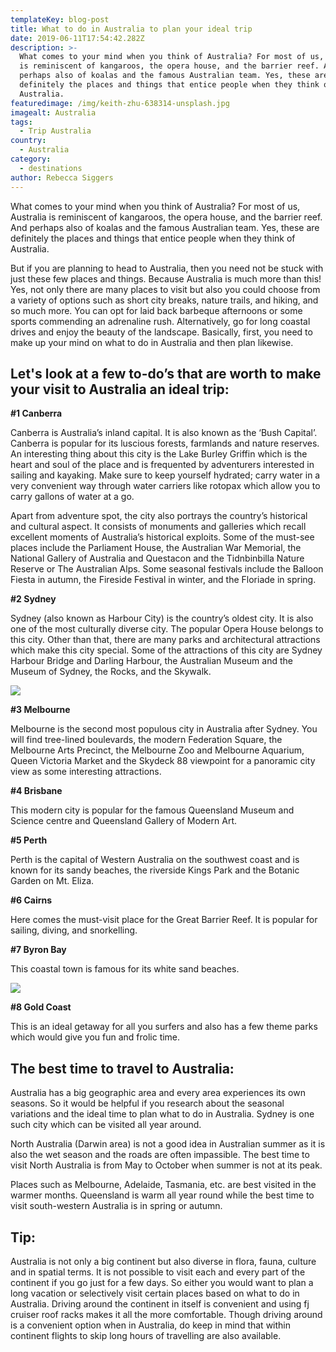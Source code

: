 ```yaml
---
templateKey: blog-post
title: What to do in Australia to plan your ideal trip
date: 2019-06-11T17:54:42.282Z
description: >-
  What comes to your mind when you think of Australia? For most of us, Australia
  is reminiscent of kangaroos, the opera house, and the barrier reef. And
  perhaps also of koalas and the famous Australian team. Yes, these are
  definitely the places and things that entice people when they think of
  Australia.
featuredimage: /img/keith-zhu-638314-unsplash.jpg
imagealt: Australia
tags:
  - Trip Australia
country:
  - Australia
category:
  - destinations
author: Rebecca Siggers
---
```


What comes to your mind when you think of Australia? For most of us, Australia is reminiscent of kangaroos, the opera house, and the barrier reef. And perhaps also of koalas and the famous Australian team. Yes, these are definitely the places and things that entice people when they think of Australia.

But if you are planning to head to Australia, then you need not be stuck with just these few places and things. Because Australia is much more than this! Yes, not only there are many places to visit but also you could choose from a variety of options such as short city breaks, nature trails, and hiking, and so much more. You can opt for laid back barbeque afternoons or some sports commending an adrenaline rush. Alternatively, go for long coastal drives and enjoy the beauty of the landscape. Basically, first, you need to make up your mind on what to do in Australia and then plan likewise.

## Let's look at a few to-do’s that are worth to make your visit to Australia an ideal trip:

**\#1 Canberra**

Canberra is Australia’s inland capital. It is also known as the ‘Bush Capital’. Canberra is popular for its luscious forests, farmlands and nature reserves. An interesting thing about this city is the Lake Burley Griffin which is the heart and soul of the place and is frequented by adventurers interested in sailing and kayaking. Make sure to keep yourself hydrated; carry water in a very convenient way through water carriers like rotopax which allow you to carry gallons of water at a go.

Apart from adventure spot, the city also portrays the country’s historical and cultural aspect. It consists of monuments and galleries which recall excellent moments of Australia’s historical exploits. Some of the must-see places include the Parliament House, the Australian War Memorial, the National Gallery of Australia and Questacon and the Tidnbinbilla Nature Reserve or The Australian Alps. Some seasonal festivals include the Balloon Fiesta in autumn, the Fireside Festival in winter, and the Floriade in spring.

**\#2 Sydney**

Sydney (also known as Harbour City) is the country’s oldest city. It is also one of the most culturally diverse city. The popular Opera House belongs to this city. Other than that, there are many parks and architectural attractions which make this city special. Some of the attractions of this city are Sydney Harbour Bridge and Darling Harbour, the Australian Museum and the Museum of Sydney, the Rocks, and the Skywalk.

![](/img/dan-freeman-399586-unsplash.jpg)

**\#3 Melbourne**

Melbourne is the second most populous city in Australia after Sydney. You will find tree-lined boulevards, the modern Federation Square, the Melbourne Arts Precinct, the Melbourne Zoo and Melbourne Aquarium, Queen Victoria Market and the Skydeck 88 viewpoint for a panoramic city view as some interesting attractions.

**\#4 Brisbane**

This modern city is popular for the famous Queensland Museum and Science centre and Queensland Gallery of Modern Art.

**\#5 Perth**

Perth is the capital of Western Australia on the southwest coast and is known for its sandy beaches, the riverside Kings Park and the Botanic Garden on Mt. Eliza.

**\#6 Cairns**

Here comes the must-visit place for the Great Barrier Reef. It is popular for sailing, diving, and snorkelling.

**\#7 Byron Bay**

This coastal town is famous for its white sand beaches.

![](/img/delphine-ducaruge-76180-unsplash.jpg)

**\#8 Gold Coast**

This is an ideal getaway for all you surfers and also has a few theme parks which would give you fun and frolic time.

## The best time to travel to Australia:

Australia has a big geographic area and every area experiences its own seasons. So it would be helpful if you research about the seasonal variations and the ideal time to plan what to do in Australia. Sydney is one such city which can be visited all year around.

North Australia (Darwin area) is not a good idea in Australian summer as it is also the wet season and the roads are often impassible. The best time to visit North Australia is from May to October when summer is not at its peak.

Places such as Melbourne, Adelaide, Tasmania, etc. are best visited in the warmer months. Queensland is warm all year round while the best time to visit south-western Australia is in spring or autumn.

## Tip:

Australia is not only a big continent but also diverse in flora, fauna, culture and in spatial terms. It is not possible to visit each and every part of the continent if you go just for a few days. So either you would want to plan a long vacation or selectively visit certain places based on what to do in Australia. Driving around the continent in itself is convenient and using fj cruiser roof racks makes it all the more comfortable. Though driving around is a convenient option when in Australia, do keep in mind that within continent flights to skip long hours of travelling are also available.
